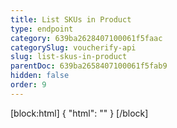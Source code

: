 ```yaml
---
title: List SKUs in Product
type: endpoint
category: 639ba2628407100061f5faac
categorySlug: voucherify-api
slug: list-skus-in-product
parentDoc: 639ba2658407100061f5fab9
hidden: false
order: 9
---
```

[block:html]
{
  "html": "<style>\n[title=\"Toggle library\"] { \n  display: none; }\n.LanguagePicker-divider { \n  display: none; }\n.Playground-section3VTXuaYZivJK > .APISectionHeader3LN_-QIR0m7x {\n  display: none; }\n.LanguagePicker-languages1qVVo_v6AlP9 {\n  display: none; }\n</style>"
}
[/block]
